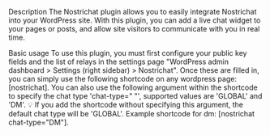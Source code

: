 Description
The Nostrichat plugin allows you to easily integrate Nostrichat into your WordPress site. With this plugin, you can add a live chat widget to your pages or posts, and allow site visitors to communicate with you in real time.

Basic usage
To use this plugin, you must first configure your public key fields and the list of relays in the settings page "WordPress admin dashboard > Settings (right sidebar) > Nostrichat".
Once these are filled in, you can simply use the following shortcode on any wordpress page: [nostrichat].
You can also use the following argument within the shortcode to specify the chat type 'chat-type=" "', supported values are 'GLOBAL' and 'DM'.
💡 If you add the shortcode without specifying this argument, the default chat type will be 'GLOBAL'.
Example shortcode for dm: [nostrichat chat-type="DM"].
